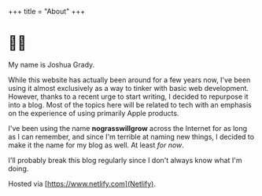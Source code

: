 +++
title = "About"
+++

# 👋🏻

My name is Joshua Grady.

While this website has actually been around for a few years now, I've been using it almost exclusively as a way to tinker with basic web development. However, thanks to a recent urge to start writing, I decided to repurpose it into a blog. Most of the topics here will be related to tech with an emphasis on the experience of using primarily Apple products.

I've been using the name **nograsswillgrow** across the Internet for as long as I can remember, and since I'm terrible at naming new things, I decided to make it the name for my blog as well. At least _for now_.

I'll probably break this blog regularly since I don't always know what I'm doing.

Hosted via [https://www.netlify.com](Netlify).

